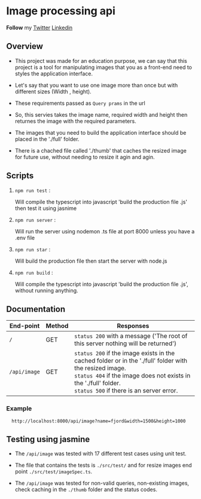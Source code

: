 # Image processing api 

__Follow__ my [Twitter](https://twitter.com/ahmedzain503)         [Linkedin](https://www.linkedin.com/in/ahmedmohamedzein/)


## Overview
 
- This project was made for an education purpose, we can say that this project is a tool for manipulating images that you as a front-end need to styles the   application   interface.

- Let's say that you want to use one image more than once but with different sizes (Width , height).

- These requirements passed as `Query prams` in the url

- So, this servies takes the image name, required width and height then returnes the image with the required parameters.

- The images that you need to build the application interface should be placed in the './full' folder.

- There is a chached file called './thumb' that caches the resized image for future use, without needing to resize it agin and agin.

## Scripts

 1.  `npm run test` : 

        Will compile the typescript into javascript 'build the production file .js' then test it using jasnime    

  2. `npm run server` :   

        Will run the server using nodemon .ts file at port 8000 unless you have a .env file 
         
  3. `npm run star`  :
  
        Will build the production file then start the server with node.js
   
  4. `npm run build` :
        
        Will compile the typescript into javascript 'build the production file .js', without running anything.
      
         
         
##  Documentation
 

| End-point                     | Method        | Responses   
| ----------------------------- | ------------- | --------    |
| `/`                           | GET           | `status 200` with a message ('The root of this server nothing will be returned')|
| `/api/image`                  | GET           | `status 200` if the image exists in the cached folder or in the './full' folder with the resized image. <br /> `status 404` if the image does not exists in the './full' folder. <br /> `status 500` if there is an server error.|
                                                    
   ### Example 
      
      http://localhost:8000/api/image?name=fjord&width=1500&height=1000


##  Testing using jasmine

- The `/api/image` was tested with 17 different test cases using unit test.
 
- The file that contains the tests is `./src/test/` and for resize images end point `./src/test/imageSpec.ts`.

- The `/api/image` was tested for non-valid queries, non-existing images, check caching in the `./thumb` folder and the status codes.



